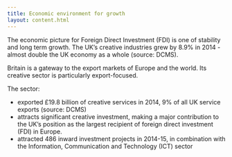 ```yaml
---
title: Economic environment for growth
layout: content.html
---
```


The economic picture for Foreign Direct Investment (FDI) is one of stability and long term growth.  The UK’s creative industries grew by 8.9% in 2014 - almost double the UK economy as a whole (source: DCMS).

Britain is a gateway to the export markets of Europe and the world.  Its creative sector is particularly export-focused. 

The sector:

*	exported £19.8 billion of creative services in 2014, 9% of all UK service exports (source: DCMS)
*	attracts significant creative investment, making a major contribution to the UK’s position as the largest recipient of foreign direct investment (FDI) in Europe.
*	attracted 486 inward investment projects in 2014-15, in combination with the Information, Communication and Technology (ICT) sector 